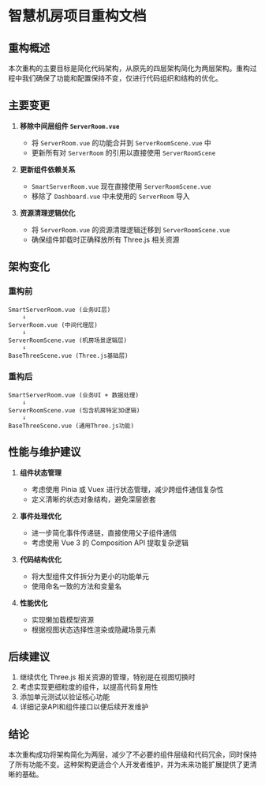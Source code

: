 # 智慧机房项目重构文档

## 重构概述

本次重构的主要目标是简化代码架构，从原先的四层架构简化为两层架构。重构过程中我们确保了功能和配置保持不变，仅进行代码组织和结构的优化。

## 主要变更

1. **移除中间层组件 `ServerRoom.vue`**
   - 将 `ServerRoom.vue` 的功能合并到 `ServerRoomScene.vue` 中
   - 更新所有对 `ServerRoom` 的引用以直接使用 `ServerRoomScene`

2. **更新组件依赖关系**
   - `SmartServerRoom.vue` 现在直接使用 `ServerRoomScene.vue`
   - 移除了 `Dashboard.vue` 中未使用的 `ServerRoom` 导入

3. **资源清理逻辑优化**
   - 将 `ServerRoom.vue` 的资源清理逻辑迁移到 `ServerRoomScene.vue`
   - 确保组件卸载时正确释放所有 Three.js 相关资源

## 架构变化

### 重构前
```
SmartServerRoom.vue (业务UI层)
    ↓
ServerRoom.vue (中间代理层)
    ↓
ServerRoomScene.vue (机房场景逻辑层)
    ↓
BaseThreeScene.vue (Three.js基础层)
```

### 重构后
```
SmartServerRoom.vue (业务UI + 数据处理)
    ↓
ServerRoomScene.vue (包含机房特定3D逻辑)
    ↓
BaseThreeScene.vue (通用Three.js功能)
```

## 性能与维护建议

1. **组件状态管理**
   - 考虑使用 Pinia 或 Vuex 进行状态管理，减少跨组件通信复杂性
   - 定义清晰的状态对象结构，避免深层嵌套

2. **事件处理优化**
   - 进一步简化事件传递链，直接使用父子组件通信
   - 考虑使用 Vue 3 的 Composition API 提取复杂逻辑

3. **代码结构优化**
   - 将大型组件文件拆分为更小的功能单元
   - 使用命名一致的方法和变量名

4. **性能优化**
   - 实现懒加载模型资源
   - 根据视图状态选择性渲染或隐藏场景元素

## 后续建议

1. 继续优化 Three.js 相关资源的管理，特别是在视图切换时
2. 考虑实现更细粒度的组件，以提高代码复用性
3. 添加单元测试以验证核心功能
4. 详细记录API和组件接口以便后续开发维护

## 结论

本次重构成功将架构简化为两层，减少了不必要的组件层级和代码冗余，同时保持了所有功能不变。这种架构更适合个人开发者维护，并为未来功能扩展提供了更清晰的基础。 